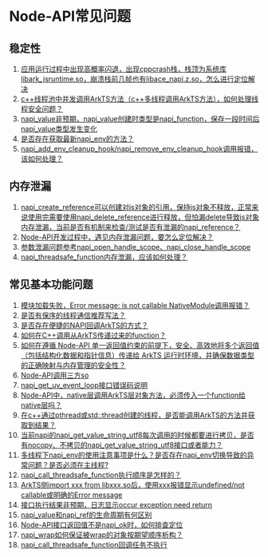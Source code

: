 # Node-API常见问题
<!--Kit: NDK-->
<!--Subsystem: arkcompiler-->
<!--Owner: @xliu-huanwei; @shilei123; @huanghello; @yuanyao14; @lzj0614-->
<!--SE: @shilei123-->
<!--TSE: @kirl75; @zsw_zhushiwei-->

## 稳定性  
1. [应用运行过程中出现高概率闪退，出现cppcrash栈，栈顶为系统库libark_jsruntime.so，崩溃栈前几帧也有libace_napi.z.so，怎么进行定位解决](napi-faq-about-stability.md#应用运行过程中出现高概率闪退怎么进行定位解决)  
2. [c++线程池中并发调用ArkTS方法（c++多线程调用ArkTS方法），如何处理线程安全问题？](napi-faq-about-stability.md#线程池中并发调用arkts方法如何处理线程安全问题)  
3. [napi_value非预期，napi_value创建时类型是napi_function，保存一段时间后napi_value类型发生变化](napi-faq-about-stability.md#napi_value内容产生变化)  
4. [是否存在获取最新napi_env的方法？](napi-faq-about-stability.md#是否存在获取最新napi_env的方法)  
5. [napi_add_env_cleanup_hook/napi_remove_env_cleanup_hook调用报错，该如何处理？](napi-faq-about-stability.md#napi_add_env_cleanup_hook调用报错该如何处理)  
## 内存泄漏  
1. [napi_create_reference可以创建对js对象的引用，保持js对象不释放，正常来说使用完需要使用napi_delete_reference进行释放，但怕漏delete导致js对象内存泄漏，当前是否有机制来检查/测试是否有泄漏的napi_reference？](napi-faq-about-memory-leak.md#当前是否有机制来检查是否有泄漏的napi_ref)  
2. [Node-API开发过程中，遇见内存泄漏问题，要怎么定位解决？](napi-faq-about-memory-leak.md#napi开发过程中遇见内存泄漏问题要怎么定位解决)  
3. [参数泄漏问题参考napi_open_handle_scope、napi_close_handle_scope](use-napi-life-cycle.md)   
4. [napi_threadsafe_function内存泄漏，应该如何处理？](napi-faq-about-memory-leak.md#napi_threadsafe_function内存泄漏应该如何处理)  
## 常见基本功能问题
1. [模块加载失败，Error message: is not callable NativeModule调用报错？](napi-faq-about-common-basic.md)  
2. [是否有保序的线程通信推荐写法？](napi-faq-about-common-basic.md#在大量需要调用arkts方法进行通信的场景中如何保证异步任务的有序性)  
3. [是否存在便捷的NAPI回调ArkTS的方式？](napi-faq-about-common-basic.md#是否存在便捷的回调arkts的方式)  
4. [如何在C++调用从ArkTS传递过来的function？](https://developer.huawei.com/consumer/cn/doc/harmonyos-faqs/faqs-ndk-26)  
5. [如何在遵循 Node-API 单一返回值约束的前提下，安全、高效地将多个返回值（包括结构化数据和指针信息）传递给 ArkTS 运行时环境，并确保数据类型的正确映射与内存管理的安全性？](napi-faq-about-common-basic.md#如何确保数据类型的正确映射与内存管理的安全性)  
6. [Node-API调用三方so](https://developer.huawei.com/consumer/cn/doc/best-practices/bpta-dynamic-link-library)  
7. [napi_get_uv_event_loop接口错误码说明](napi-faq-about-common-basic.md#napi_get_uv_event_loop接口错误码说明)  
8. [Node-API中，native层调用ArkTS层对象方法，必须传入一个function给native层吗？](napi-faq-about-common-basic.md#native层调用arkts层对象方法必须传入一个function给native层吗)  
9. [在c++通过pthread或std::thread创建的线程，是否能调用ArkTS的方法并获取到结果？](napi-faq-about-common-basic.md#是否能调用arkts的方法并获取到结果)  
10. [当前napi的napi_get_value_string_utf8每次调用的时候都要进行拷贝，是否有nocopy、不拷贝的napi_get_value_string_utf8接口或者能力？ ](napi-faq-about-common-basic.md#是否有不拷贝的napi_get_value_string_utf8接口或者能力)  
11. [多线程下napi_env的使用注意事项是什么？是否存在napi_env切换导致的异常问题？是否必须在主线程?](napi-faq-about-common-basic.md#多线程下napi_env的使用注意事项)  
12. [napi_call_threadsafe_function执行顺序是怎样的？](napi-faq-about-common-basic.md#napi_call_threadsafe_function执行顺序不符合预期)  
13. [ArkTS侧import xxx from libxxx.so后，使用xxx报错显示undefined/not callable或明确的Error message](napi-faq-about-common-basic.md#arkts侧报错显示undefined)  
14. [接口执行结果非预期，日志显示occur exception need return](napi-faq-about-common-basic.md#接口执行结果非预期)  
15. [napi_value和napi_ref的生命周期有何区别](napi-faq-about-common-basic.md#napi_value和napi_ref的生命周期有何区别)  
16. [Node-API接口返回值不是napi_ok时，如何排查定位](napi-faq-about-common-basic.md#node-api接口返回值不是napi_ok时如何排查定位)  
17. [napi_wrap如何保证被wrap的对象按期望顺序析构？](napi-faq-about-common-basic.md#napi_wrap如何保证被wrap的对象按期望顺序析构)  
18. [napi_call_threadsafe_function回调任务不执行](napi-faq-about-common-basic.md#napi_call_threadsafe_function回调任务不执行)

